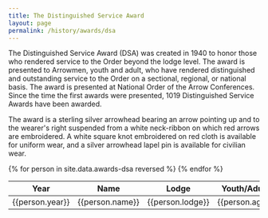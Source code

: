 ```yaml
---
title: The Distinguished Service Award
layout: page
permalink: /history/awards/dsa
---
```

The Distinguished Service Award (DSA) was created in 1940 to honor those who rendered service to the Order beyond the lodge level. The award is presented to Arrowmen, youth and adult, who have rendered distinguished and outstanding service to the Order on a sectional, regional, or national basis. The award is presented at National Order of the Arrow Conferences. Since the time the first awards were presented, 1019 Distinguished Service Awards have been awarded.

The award is a sterling silver arrowhead bearing an arrow pointing up and to the wearer&#39;s right suspended from a white neck-ribbon on which red arrows are embroidered. A white square knot embroidered on red cloth is available for uniform wear, and a silver arrowhead lapel pin is available for civilian wear.

<table class="table table-responsive table-striped my-3 ">
  <thead>
    <tr>
      <th scope="col">Year</th>
      <th scope="col">Name</th>
      <th scope="col">Lodge</th>
      <th scope="col">Youth/Adult</th>
    </tr>
  </thead>
  <tbody>
    {% for person in site.data.awards-dsa reversed %}
      <tr>
        <td>{{person.year}}</td>
        <td>{{person.name}}</td>
        <td>{{person.lodge}}</td>
        <td>{{person.age}}</td>
      </tr>
    {% endfor %}
  </tbody>
</table>
